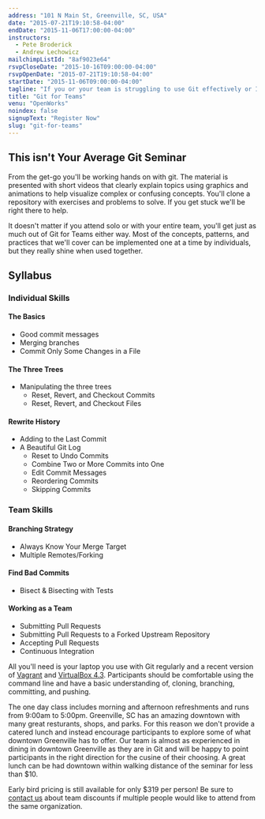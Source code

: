 ```yaml
---
address: "101 N Main St, Greenville, SC, USA"
date: "2015-07-21T19:10:58-04:00"
endDate: "2015-11-06T17:00:00-04:00"
instructors:
  - Pete Broderick
  - Andrew Lechowicz
mailchimpListId: "8af9023e64"
rsvpCloseDate: "2015-10-16T09:00:00-04:00"
rsvpOpenDate: "2015-07-21T19:10:58-04:00"
startDate: "2015-11-06T09:00:00-04:00"
tagline: "If you or your team is struggling to use Git effectively or If you know you could get more from your VCS, this class is for you."
title: "Git for Teams"
venu: "OpenWorks"
noindex: false
signupText: "Register Now"
slug: "git-for-teams"
---
```


## This isn't Your Average Git Seminar

From the get-go you'll be working hands on with git. The material is presented with short videos that clearly explain topics using graphics and animations to help visualize complex or confusing concepts. You'll clone a repository with exercises and problems to solve. If you get stuck we'll be right there to help.

It doesn't matter if you attend solo or with your entire team, you'll get just as much out of Git for Teams either way. Most of the concepts, patterns, and practices that we'll cover can be implemented one at a time by individuals, but they really shine when used together.

## Syllabus

### Individual Skills

#### The Basics

  * Good commit messages
  * Merging branches
  * Commit Only Some Changes in a File

#### The Three Trees

  * Manipulating the three trees
	* Reset, Revert, and Checkout Commits
	* Reset, Revert, and Checkout Files

#### Rewrite History

  * Adding to the Last Commit
  * A Beautiful Git Log
    * Reset to Undo Commits
    * Combine Two or More Commits into One
    * Edit Commit Messages
    * Reordering Commits
    * Skipping Commits

### Team Skills

#### Branching Strategy

  * Always Know Your Merge Target
  * Multiple Remotes/Forking

#### Find Bad Commits

  * Bisect & Bisecting with Tests

#### Working as a Team

  * Submitting Pull Requests
  * Submitting Pull Requests to a Forked Upstream Repository
  * Accepting Pull Requests
  * Continuous Integration

<!--more-->

All you'll need is your laptop you use with Git regularly and a recent version of <a href="http://www.vagrantup.com/downloads.html" target="_blank">Vagrant</a> and <a href="https://www.virtualbox.org/wiki/Download_Old_Builds_4_3" target="_blank">VirtualBox 4.3</a>. Participants should be comfortable using the command line and have a basic understanding of, cloning, branching, committing, and pushing.

The one day class includes morning and afternoon refreshments and runs from 9:00am to 5:00pm. Greenville, SC has an amazing downtown with many great resturants, shops, and parks. For this reason we don't provide a catered lunch and instead encourage participants to explore some of what downtown Greenville has to offer. Our team is almost as experienced in dining in downtown Greenville as they are in Git and will be happy to point participants in the right direction for the cusine of their choosing. A great lunch can be had downtown within walking distance of the seminar for less than $10.

Early bird pricing is still available for only $319 per person! Be sure to <a href="mailto:training@simmplybinary.com">contact us</a> about team discounts if multiple people would like to attend from the same organization.
